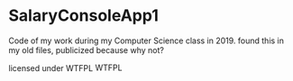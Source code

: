 # SalaryConsoleApp1
Code of my work during my Computer Science class in 2019. found this in my old files, publicized because why not? 



licensed under WTFPL
<a href="http://www.wtfpl.net/"><img
       src="http://www.wtfpl.net/wp-content/uploads/2012/12/wtfpl-badge-4.png"
       width="80" height="15" alt="WTFPL" /></a>
